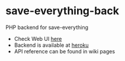# save-everything-back

PHP backend for save-everything 

* Check Web UI  [here](http://save-everything.herokuapp.com)
* Backend is available at [heroku](https://save-everything-back.herokuapp.com)
* API reference can be found in wiki pages  
